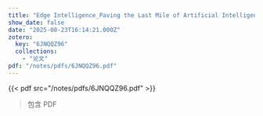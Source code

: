 ```yaml
---
title: "Edge Intelligence_Paving the Last Mile of Artificial Intelligence with Edge Computing.pdf"
show_date: false
date: "2025-08-23T16:14:21.000Z"
zotero:
  key: "6JNQQZ96"
  collections:
    - "论文"
pdf: "/notes/pdfs/6JNQQZ96.pdf"
---
```


{{< pdf src="/notes/pdfs/6JNQQZ96.pdf" >}}

> 包含 PDF
